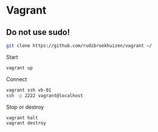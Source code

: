 Vagrant
=======

## Do not use sudo!
```bash
git clone https://github.com/rudibroekhuizen/vagrant ~/
```

Start
```bash
vagrant up
```

Connect
```bash
vagrant ssh vb-01
ssh -p 2222 vagrant@localhost
```

Stop or destroy
```bash
vagrant halt
vagrant destroy
```
